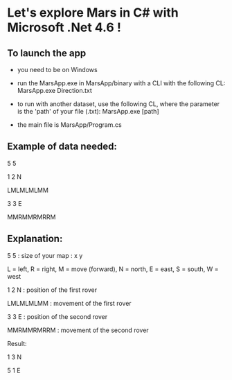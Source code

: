 # Let's explore Mars in C# with Microsoft .Net 4.6 !

## To launch the app

- you need to be on Windows

- run the MarsApp.exe in MarsApp/binary with a CLI with the following CL: MarsApp.exe Direction.txt

- to run with another dataset, use the following CL, where the parameter is the 'path' of your file (.txt): MarsApp.exe [path]

- the main file is MarsApp/Program.cs

## Example of data needed:

5 5

1 2 N

LMLMLMLMM

3 3 E

MMRMMRMRRM


## Explanation:

5 5 : size of your map : x y

L = left, R = right, M = move (forward), N = north, E = east, S = south, W = west

1 2 N : position of the first rover

LMLMLMLMM : movement of the first rover

3 3 E : position of the second rover

MMRMMRMRRM : movement of the second rover

Result:

1 3 N

5 1 E
